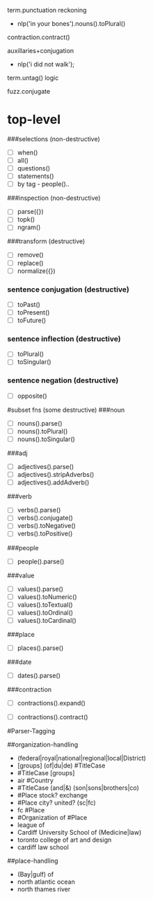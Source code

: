 term.punctuation reckoning  
  * nlp('in your bones').nouns().toPlural()

contraction.contract()

auxillaries+conjugation
  * nlp('i did not walk');

term.untag() logic

fuzz.conjugate

# top-level
###selections  (non-destructive)
* [ ] when()
* [ ] all()
* [ ] questions()
* [ ] statements()
* [ ] by tag - people()..

###inspection  (non-destructive)
* [ ] parse({})
* [ ] topk()
* [ ] ngram()

###transform (destructive)
* [ ] remove()
* [ ] replace()
* [ ] normalize({})

### sentence conjugation (destructive)
* [ ] toPast()
* [ ] toPresent()
* [ ] toFuture()

### sentence inflection (destructive)
* [ ] toPlural()
* [ ] toSingular()

### sentence negation (destructive)
* [ ] opposite()

#subset fns (some destructive)
###noun
* [ ] nouns().parse()
* [ ] nouns().toPlural()
* [ ] nouns().toSingular()

###adj
* [ ] adjectives().parse()
* [ ] adjectives().stripAdverbs()
* [ ] adjectives().addAdverb()

###verb
* [ ] verbs().parse()
* [ ] verbs().conjugate()
* [ ] verbs().toNegative()
* [ ] verbs().toPositive()

###people
* [ ] people().parse()

###value
* [ ] values().parse()
* [ ] values().toNumeric()
* [ ] values().toTextual()
* [ ] values().toOrdinal()
* [ ] values().toCardinal()

###place
* [ ] places().parse()

###date
* [ ] dates().parse()

###contraction
* [ ] contractions().expand()
* [ ] contractions().contract()


#Parser-Tagging

##organization-handling
* (federal|royal|national|regional|local|District)
* [groups] (of|du|de) #TitleCase
* #TitleCase [groups]
* air #Country
* #TitleCase (and|&) (son|sons|brothers|co)
* #Place stock? exchange
* #Place city? united? (sc|fc)
* fc #Place
* #Organization of #Place
* league of
* Cardiff University School of (Medicine|law)
* toronto college of art and design
* cardiff law school

##place-handling
* (Bay|gulf) of
* north atlantic ocean
* north thames river
